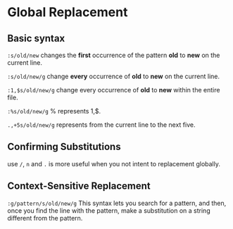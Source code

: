 Global Replacement
===

## Basic syntax
``:s/old/new`` changes the **first** occurrence of the pattern __old__ to __new__ on the current line.

``:s/old/new/g`` change **every** occurrence of __old__ to __new__ on the current line.

``:1,$s/old/new/g`` change every occurrence of __old__ to __new__ within the entire file.

``:%s/old/new/g`` % represents 1,$.

``.,+5s/old/new/g`` represents from the current line to the next five.

## Confirming Substitutions
use ``/``, ``n`` and ``.`` is more useful when you not intent to replacement globally.

## Context-Sensitive Replacement
``:g/pattern/s/old/new/g`` This syntax lets you search for a pattern, and then, once you find the line with the pattern, make a substitution on a string different from the pattern.

